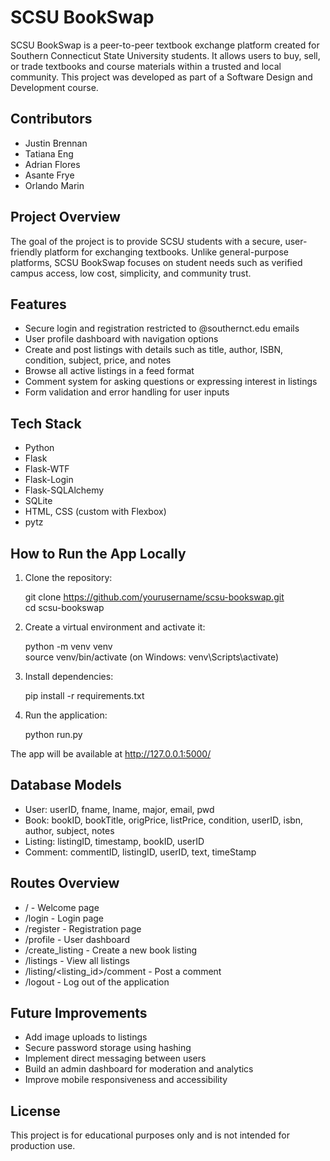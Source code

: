 # SCSU BookSwap

SCSU BookSwap is a peer-to-peer textbook exchange platform created for Southern Connecticut State University students. It allows users to buy, sell, or trade textbooks and course materials within a trusted and local community. This project was developed as part of a Software Design and Development course.

## Contributors

- Justin Brennan  
- Tatiana Eng  
- Adrian Flores  
- Asante Frye  
- Orlando Marin

## Project Overview

The goal of the project is to provide SCSU students with a secure, user-friendly platform for exchanging textbooks. Unlike general-purpose platforms, SCSU BookSwap focuses on student needs such as verified campus access, low cost, simplicity, and community trust.

## Features

- Secure login and registration restricted to @southernct.edu emails
- User profile dashboard with navigation options
- Create and post listings with details such as title, author, ISBN, condition, subject, price, and notes
- Browse all active listings in a feed format
- Comment system for asking questions or expressing interest in listings
- Form validation and error handling for user inputs

## Tech Stack

- Python
- Flask
- Flask-WTF
- Flask-Login
- Flask-SQLAlchemy
- SQLite
- HTML, CSS (custom with Flexbox)
- pytz

## How to Run the App Locally

1. Clone the repository:

   git clone https://github.com/yourusername/scsu-bookswap.git  
   cd scsu-bookswap

2. Create a virtual environment and activate it:

   python -m venv venv  
   source venv/bin/activate  (on Windows: venv\Scripts\activate)

3. Install dependencies:

   pip install -r requirements.txt

4. Run the application:

   python run.py

The app will be available at http://127.0.0.1:5000/

## Database Models

- User: userID, fname, lname, major, email, pwd
- Book: bookID, bookTitle, origPrice, listPrice, condition, userID, isbn, author, subject, notes
- Listing: listingID, timestamp, bookID, userID
- Comment: commentID, listingID, userID, text, timeStamp

## Routes Overview

- /                      - Welcome page  
- /login                 - Login page  
- /register              - Registration page  
- /profile               - User dashboard  
- /create_listing        - Create a new book listing  
- /listings              - View all listings  
- /listing/<listing_id>/comment - Post a comment  
- /logout                - Log out of the application

## Future Improvements

- Add image uploads to listings
- Secure password storage using hashing
- Implement direct messaging between users
- Build an admin dashboard for moderation and analytics
- Improve mobile responsiveness and accessibility

## License

This project is for educational purposes only and is not intended for production use.
